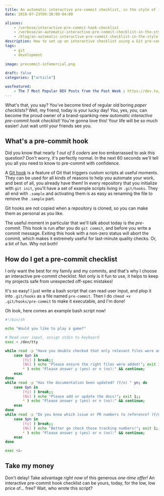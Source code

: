 ```yaml
---
title: An automatic interactive pre-commit checklist, in the style of infomercials
date: 2018-07-23T09:38:09-04:00

aliases:
    - /verbose/interactive-pre-commit-hook-checklist
    - /verbose/an-automatic-interactive-pre-commit-checklist-in-the-style-of-infomercials/
    - /blog/an-automatic-interactive-pre-commit-checklist-in-the-style-of-infomercials/
description: How to set up an interactive checklist using a Git pre-commit hook script.
tags:
    - git
    - development
    
image: precommit-infomercial.png
 
draft: false
categories: ["article"]

wasfeatured:
    - The 7 Most Popular DEV Posts from the Past Week : https://dev.to/devteam/the-7-most-popular-dev-posts-from-the-past-week-3li6
---
```


What's that, you say? You've become tired of regular old boring _paper checklists?_ Well, my friend, today is your lucky day! You, yes, _you,_ can become the proud owner of a brand-spanking-new _automatic interactive pre-commit hook checklist!_ You're gonna love this! Your life will be so much easier! Just wait until your friends see you.

## What's a pre-commit hook

Did you know that nearly _1 out of 5 coders_ are too embarrassed to ask this question? Don't worry, it's perfectly normal. In the next 60 seconds we'll tell you all you need to know to pre-commit with confidence.

A [Git hook](https://git-scm.com/book/en/v2/Customizing-Git-Git-Hooks) is a feature of Git that triggers custom scripts at useful moments. They can be used for all kinds of reasons to help you automate your work, and best of all, you already have them! In every repository that you initialize with `git init`, you'll have a set of example scripts living in `.git/hooks`. They all end with `.sample` and activating them is as easy as renaming the file to remove the `.sample` part.

Git hooks are not copied when a repository is cloned, so you can make them as personal as you like.

The useful moment in particular that we'll talk about today is the _pre-commit_. This hook is run after you do `git commit`, and before you write a commit message. Exiting this hook with a non-zero status will abort the commit, which makes it extremely useful for last-minute quality checks. Or, a bit of fun. Why not both!

## How do I get a pre-commit checklist

I only want the best for my family and my commits, and that's why I choose an interactive pre-commit checklist. Not only is it fun to use, it helps to keep my projects safe from unexpected off-spec mistakes!

It's so easy! I just write a bash script that can read user input, and plop it into `.git/hooks` as a file named `pre-commit`. Then I do `chmod +x .git/hooks/pre-commit` to make it executable, and I'm done!

Oh look, here comes an example bash script now!

```sh
#!/bin/sh

echo "Would you like to play a game?"

# Read user input, assign stdin to keyboard
exec < /dev/tty

while read -p "Have you double checked that only relevant files were added? (Y/n) " yn; do
    case $yn in
        [Yy] ) break;;
        [Nn] ) echo "Please ensure the right files were added!"; exit 1;;
        * ) echo "Please answer y (yes) or n (no):" && continue;
    esac
done
while read -p "Has the documentation been updated? (Y/n) " yn; do
    case $yn in
        [Yy] ) break;;
        [Nn] ) echo "Please add or update the docs!"; exit 1;;
        * ) echo "Please answer y (yes) or n (no):" && continue;
    esac
done
while read -p "Do you know which issue or PR numbers to reference? (Y/n) " yn; do
    case $yn in
        [Yy] ) break;;
        [Nn] ) echo "Better go check those tracking numbers!"; exit 1;;
        * ) echo "Please answer y (yes) or n (no):" && continue;
    esac
done

exec <&-
```

## Take my money

Don't delay! Take advantage _right now_ of this generous _one-time offer!_ An interactive pre-commit hook checklist can be yours, today, for the low, low price of... free? Wait, who wrote this script?
